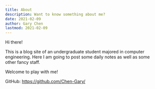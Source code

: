 ```yaml
---
title: About
description: Want to know something about me?
date: 2021-02-09
author: Gary Chen
lastmod: 2021-02-09
---
```


Hi there!

This is a blog site of an undergraduate student majored in computer engineering. Here I am going to post some daily notes as well as some other fancy staff.

Welcome to play with me!

GitHub: https://github.com/Chen-Gary/